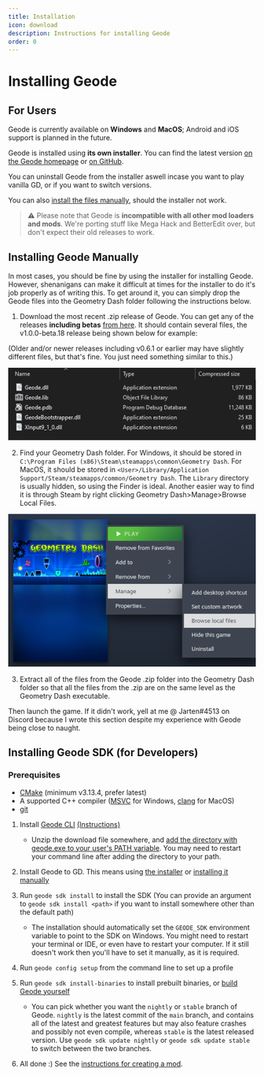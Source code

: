 ```yaml
---
title: Installation
icon: download
description: Instructions for installing Geode
order: 0
---
```


# Installing Geode

## For Users

Geode is currently available on **Windows** and **MacOS**; Android and iOS support is planned in the future.

Geode is installed using **its own installer**. You can find the latest version [on the Geode homepage](https://geode-sdk.org) or [on GitHub](https://github.com/geode-sdk/installer/releases/latest).

You can uninstall Geode from the installer aswell incase you want to play vanilla GD, or if you want to switch versions.

You can also [install the files manually](#installing-geode-manually), should the installer not work.

> :warning: Please note that Geode is **incompatible with all other mod loaders and mods**. We're porting stuff like Mega Hack and BetterEdit over, but don't expect their old releases to work.

## Installing Geode Manually

In most cases, you should be fine by using the installer for installing Geode. However, shenanigans can make it difficult at times for the installer to do it's job properly as of writing this. To get around it, you can simply drop the Geode files into the Geometry Dash folder following the instructions below.

1. Download the most recent .zip release of Geode. You can get any of the releases **including betas** [from here](https://github.com/geode-sdk/geode/releases). It should contain several files, the v1.0.0-beta.18 release being shown below for example: 

(Older and/or newer releases including v0.6.1 or earlier may have slightly different files, but that's fine. You just need something similar to this.) 

![Image of the files in the .zip, listed in this order: 1. Geode.dll, 2. Geode.lib, 3. Geode.pdb, 4. GeodeBootstrapper.dll, 5. XInput9_1_0.dll.](/assets/GeodeFilesExample.png)

2. Find your Geometry Dash folder. For Windows, it should be stored in `C:\Program Files (x86)\Steam\steamapps\common\Geometry Dash`. For MacOS, it should be stored in `<User>/Library/Application Support/Steam/steamapps/common/Geometry Dash`. The `Library` directory is usually hidden, so using the Finder is ideal. Another easier way to find it is through Steam by right clicking Geometry Dash>Manage>Browse Local Files.

![Image showing the easier method shown above](/assets/BrowseLocalFilesForGD.png)

3. Extract all of the files from the Geode .zip folder into the Geometry Dash folder so that all the files from the .zip are on the same level as the Geometry Dash executable.

Then launch the game. If it didn't work, yell at me @ Jarten#4513 on Discord because I wrote this section despite my experience with Geode being close to naught.

## Installing Geode SDK (for Developers)

### Prerequisites

 * [CMake](https://cmake.org/download/) (minimum v3.13.4, prefer latest)
 * A supported C++ compiler ([MSVC](https://visualstudio.microsoft.com/downloads/) for Windows, [clang](https://releases.llvm.org/) for MacOS)
 * [git](https://git-scm.com/downloads)

1. Install [Geode CLI](https://github.com/geode-sdk/cli/releases/latest) [(Instructions)](/geode/installcli)
    * Unzip the download file somewhere, and [add the directory with geode.exe to your user's PATH variable](/geode/installcli#adding-cli-to-path-on-windows). You may need to restart your command line after adding the directory to your path.

2. Install Geode to GD. This means using [the installer](#installing-geode) or [installing it manually](#installing-geode-manually) 

3. Run `geode sdk install` to install the SDK (You can provide an argument to `geode sdk install <path>` if you want to install somewhere other than the default path)
    * The installation should automatically set the `GEODE_SDK` environment variable to point to the SDK on Windows. You might need to restart your terminal or IDE, or even have to restart your computer. If it still doesn't work then you'll have to set it manually, as it is required.

4. Run `geode config setup` from the command line to set up a profile

5. Run `geode sdk install-binaries` to install prebuilt binaries, or [build Geode yourself](/source/building.md)
    * You can pick whether you want the `nightly` or `stable` branch of Geode. `nightly` is the latest commit of the `main` branch, and contains all of the latest and greatest features but may also feature crashes and possibly not even compile, whereas `stable` is the latest released version. Use `geode sdk update nightly` or `geode sdk update stable` to switch between the two branches.

6. All done :) See the [instructions for creating a mod](/geode/creating.md).

